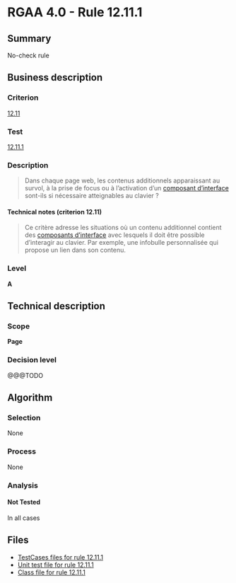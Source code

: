 # RGAA 4.0 - Rule 12.11.1

## Summary

No-check rule

## Business description

### Criterion

[12.11](https://www.numerique.gouv.fr/publications/rgaa-accessibilite/methode/criteres/#crit-12-11)

### Test

[12.11.1](https://www.numerique.gouv.fr/publications/rgaa-accessibilite/methode/criteres/#test-12-11-1)

### Description

> Dans chaque page web, les contenus additionnels apparaissant au survol, à la prise de focus ou à l’activation d’un [composant d’interface](https://www.numerique.gouv.fr/publications/rgaa-accessibilite/methode/glossaire/#composant-d-interface) sont-ils si nécessaire atteignables au clavier ?

#### Technical notes (criterion 12.11)

> Ce critère adresse les situations où un contenu additionnel contient des [composants d’interface](https://www.numerique.gouv.fr/publications/rgaa-accessibilite/methode/glossaire/#composant-d-interface) avec lesquels il doit être possible d’interagir au clavier. Par exemple, une infobulle personnalisée qui propose un lien dans son contenu.

### Level

**A**


## Technical description

### Scope

**Page**

### Decision level

@@@TODO


## Algorithm

### Selection

None

### Process

None

### Analysis

#### Not Tested

In all cases


## Files

- [TestCases files for rule 12.11.1](https://gitlab.com/asqatasun/Asqatasun/-/tree/v5/rules/rules-rgaa4.0/src/test/resources/testcases/rgaa40/Rgaa40Rule121101/)
- [Unit test file for rule 12.11.1](https://gitlab.com/asqatasun/Asqatasun/-/blob/v5/rules/rules-rgaa4.0/src/test/java/org/asqatasun/rules/rgaa40/Rgaa40Rule121101Test.java)
- [Class file for rule 12.11.1](https://gitlab.com/asqatasun/Asqatasun/-/blob/v5/rules/rules-rgaa4.0/src/main/java/org/asqatasun/rules/rgaa40/Rgaa40Rule121101.java)


